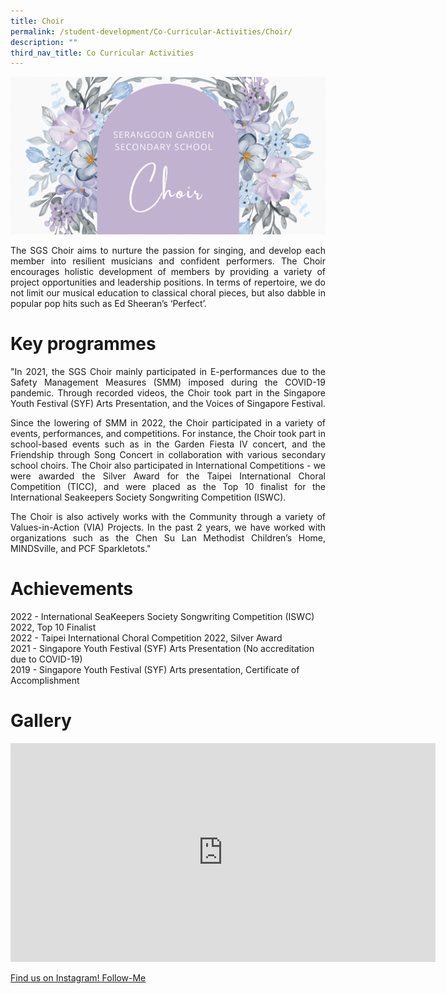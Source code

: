 ```yaml
---
title: Choir
permalink: /student-development/Co-Curricular-Activities/Choir/
description: ""
third_nav_title: Co Curricular Activities
---
```

![](/images/Choir.gif)

<p style="text-align: justify;">The SGS Choir aims to nurture the passion for singing, and develop each member into resilient musicians and confident performers. The Choir encourages holistic development of members by providing a variety of project opportunities and leadership positions. In terms of repertoire, we do not limit our musical education to classical choral pieces, but also dabble in popular pop hits such as Ed Sheeran’s ‘Perfect’. </p>

# Key programmes
<p style="text-align: justify;">"In 2021, the SGS Choir mainly participated in E-performances due to the Safety Management Measures (SMM) imposed during the COVID-19 pandemic. Through recorded videos, the Choir took part in the Singapore Youth Festival (SYF) Arts Presentation, and the Voices of Singapore Festival.</p>
	
<p style="text-align: justify;">Since the lowering of SMM in 2022, the Choir participated in a variety of events, performances, and competitions. For instance, the Choir took part in school-based events such as in the Garden Fiesta IV concert, and the Friendship through Song Concert in collaboration with various secondary school choirs. The Choir also participated in International Competitions - we were awarded the Silver Award for the Taipei International Choral Competition (TICC), and were placed as the Top 10 finalist for the International Seakeepers Society Songwriting Competition (ISWC). </p>

<p style="text-align: justify;">The Choir is also actively works with the Community through a variety of Values-in-Action (VIA) Projects. In the past 2 years, we have worked with organizations such as the Chen Su Lan Methodist Children’s Home, MINDSville, and PCF Sparkletots." </p>

# Achievements
2022 - International SeaKeepers Society Songwriting Competition (ISWC) 2022, Top 10 Finalist<br>2022 - Taipei International Choral Competition 2022, Silver Award<br>
2021 - Singapore Youth Festival (SYF) Arts Presentation (No accreditation due to COVID-19)<br>
2019 - Singapore Youth Festival (SYF) Arts presentation, Certificate of Accomplishment

# Gallery
<iframe width="680" height="350" src="https://www.youtube.com/embed/rB_ff8-jLQk" title="YouTube video player" frameborder="0" allow="accelerometer; autoplay; clipboard-write; encrypted-media; gyroscope; picture-in-picture" allowfullscreen></iframe>

[Find us on Instagram! Follow-Me](https://www.instagram.com/sgsschoir/?hl=en)